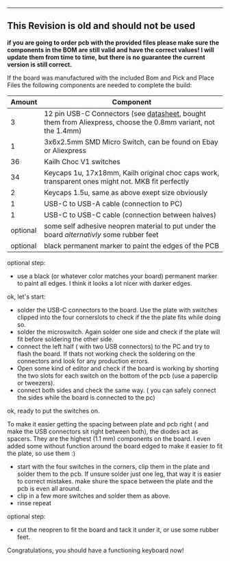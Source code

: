 ----
**This Revision is old and should not be used**
----

**if you are going to order pcb with the provided files please make sure the components in the BOM are still valid and have the correct values! I will update them from time to time, but there is no guarantee the current version is still correct.**

If the board was manufactured with the included Bom and Pick and Place Files the following components are needed to complete the build:

Amount | Component
-------|----------
3        | 12 pin USB-C Connectors (see [datasheet](https://github.com/weteor/3W6/blob/main/dev/docs/USBC_12pin_DataSheet.png), bought them from Aliexpress, choose the 0.8mm variant, not the 1.4mm)
1        | 3x6x2.5mm SMD Micro Switch, can be found on Ebay or Aliexpress
36       | Kailh Choc V1 switches
34       | Keycaps 1u, 17x18mm, Kailh original choc caps work, transparent ones might not. MKB fit perfectly
2        | Keycaps 1.5u, same as above exept size obviously
1        | USB-C to USB-A cable (connection to PC)
1        | USB-C to USB-C cable (connection between halves)
optional | some self adhesive neopren material to put under the board *alternativly* some rubber feet
optional | black permanent marker to paint the edges of the PCB

optional step:
- use a black (or whatever color matches your board) permanent marker to paint all edges. I think it looks a lot nicer with darker edges.

ok, let's start:
- solder the USB-C connectors to the board. Use the plate with switches clipped into the four cornerslots to check if the the plate fits while doing so. 
- solder the microswitch. Again solder one side and check if the plate will fit before soldering the other side.
- connect the left half ( with two USB connectors) to the PC and try to flash the board. If thats not working check the soldering on the connectors and look for any production errors. 
- Open some kind of editor and check if the board is working by shorting the two slots for each switch on the bottom of the pcb (use a paperclip or tweezers). 
- connect both sides and check the same way. ( you can safely connect the sides while the board is connected to the pc)

ok, ready to put the switches on.

To make it easier getting the spacing between plate and pcb right ( and make the USB connectors sit right between both), the diodes act as spacers. They are the highest (1.1 mm) components on the board. I even added some without function around the board edged to make it easier to fit the plate, so use them :)

- start with the four switches in the corners, clip them in the plate and solder them to the pcb. If unsure solder just one leg, that way it is easier to correct mistakes. make shure the space between the plate and the pcb is even all around.
- clip in a few more switches and solder them as above.
- rinse repeat

optional step:
- cut the neopren to fit the board and tack it under it, or use some rubber feet. 

Congratulations, you should have a functioning keyboard now!


